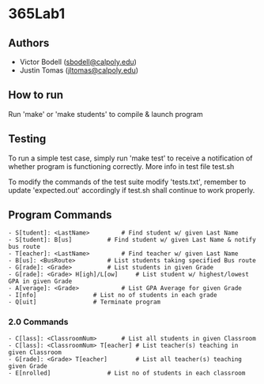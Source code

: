# 365Lab1
## Authors
- Victor Bodell (sbodell@calpoly.edu)
- Justin Tomas (jltomas@calpoly.edu)

## How to run
Run 'make' or 'make students' to compile & launch program

## Testing
To run a simple test case, simply run 'make test' to receive a notification
of whether program is functioning correctly. More info in test file test.sh

To modify the commands of the test suite modify 'tests.txt', remember to 
update 'expected.out' accordingly if test.sh shall continue to work properly.

## Program Commands
```
- S[tudent]: <LastName>			# Find student w/ given Last Name
- S[tudent]: B[us]			# Find student w/ given Last Name & notify bus route
- T[eacher]: <LastName> 		# Find teacher w/ given Last Name
- B[us]: <BusRoute>			# List students taking specified Bus route
- G[rade]: <Grade>			# List students in given Grade
- G[rade]: <Grade> H[igh]/L[ow] 	# List student w/ highest/lowest GPA in given Grade
- A[verage]: <Grade>			# List GPA Average for given Grade
- I[nfo]				# List no of students in each grade
- Q[uit] 				# Terminate program
```

### 2.0 Commands
```
- C[lass]: <ClassroomNum>		# List all students in given Classroom
- C[lass]: <ClassroomNum> T[eacher]	# List teacher(s) teaching in given Classroom
- G[rade]: <Grade> T[eacher]		# List all teacher(s) teaching given Grade
- E[nrolled]				# List no of students in each classroom
```

